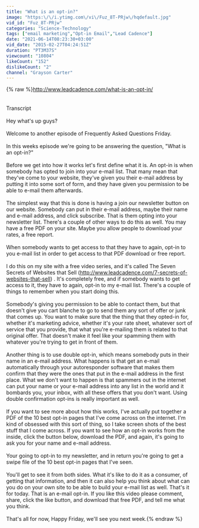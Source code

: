 ```yaml
---
title: "What is an opt-in?"
image: "https:\/\/i.ytimg.com\/vi\/Fuz_8T-PRjw\/hqdefault.jpg"
vid_id: "Fuz_8T-PRjw"
categories: "Science-Technology"
tags: ["email marketing","Opt-in Email","Lead Cadence"]
date: "2021-06-14T08:23:30+03:00"
vid_date: "2015-02-27T04:24:51Z"
duration: "PT3M37S"
viewcount: "10804"
likeCount: "152"
dislikeCount: "2"
channel: "Grayson Carter"
---
```

{% raw %}<a rel="nofollow" target="blank" href="http://www.leadcadence.com/what-is-an-opt-in/">http://www.leadcadence.com/what-is-an-opt-in/</a><br /><br /><br />Transcript<br /><br />Hey what's up guys? <br /><br />Welcome to another episode of Frequently Asked Questions Friday. <br /><br />In this weeks episode we're going to be answering the question, &quot;What is an opt-in?&quot;<br /><br /> Before we get into how it works let's first define what it is. An opt-in is when somebody has opted to join into your e-mail list. That many mean that they've come to your website, they've given you their e-mail address by putting it into some sort of form, and they have given you permission to be able to e-mail them afterwards. <br /><br /> The simplest way that this is done is having a join our newsletter button on our website. Somebody can put in their e-mail address, maybe their name and e-mail address, and click subscribe. That is them opting into your newsletter list. There's a couple of other ways to do this as well. You may have a free PDF on your site. Maybe you allow people to download your rates, a free report. <br /><br />When somebody wants to get access to that they have to again, opt-in to you e-mail list in order to get access to that PDF download or free report. <br /> <br />I do this on my site with a free video series, and it's called The Seven Secrets of Websites that Sell (<a rel="nofollow" target="blank" href="http://www.leadcadence.com/7-secrets-of-websites-that-sell)">http://www.leadcadence.com/7-secrets-of-websites-that-sell)</a> . It's completely free, and if somebody wants to get access to it, they have to again, opt-in to my e-mail list. There's a couple of things to remember when you start doing this. <br /><br /> Somebody's giving you permission to be able to contact them, but that doesn't give you cart blanche to go to send them any sort of offer or junk that comes up. You want to make sure that the thing that they opted-in for, whether it's marketing advice, whether it's your rate sheet, whatever sort of service that you provide, that what you're e-mailing them is related to that original offer. That doesn't make it feel like your spamming them with whatever you're trying to get in front of them.<br />  <br /> Another thing is to use double opt-in, which means somebody puts in their name in an e-mail address. What happens is that get an e-mail automatically through your autoresponder software that makes them confirm that they were the ones that put in the e-mail address in the first place. What we don't want to happen is that spammers out in the internet can put your name or your e-mail address into any list in the world and it bombards you, your inbox, with all these offers that you don't want. Using double confirmation opt-ins is really important as well.<br /><br /> If you want to see more about how this works, I've actually put together a PDF of the 10 best opt-in pages that I've come across on the internet. I'm kind of obsessed with this sort of thing, so I take screen shots of the best stuff that I come across. If you want to see how an opt-in works from the inside, click the button below, download the PDF, and again, it's going to ask you for your name and e-mail address. <br /><br />Your going to opt-in to my newsletter, and in return you're going to get a swipe file of the 10 best opt-in pages that I've seen. <br /> <br />You'll get to see it from both sides. What it's like to do it as a consumer, of getting that information, and then it can also help you think about what can you do on your own site to be able to build your e-mail list as well. That's it for today. That is an e-mail opt-in. If you like this video please comment, share, click the like button, and download that free PDF, and tell me what you think. <br /><br />That's all for now, Happy Friday, we'll see you next week.{% endraw %}
